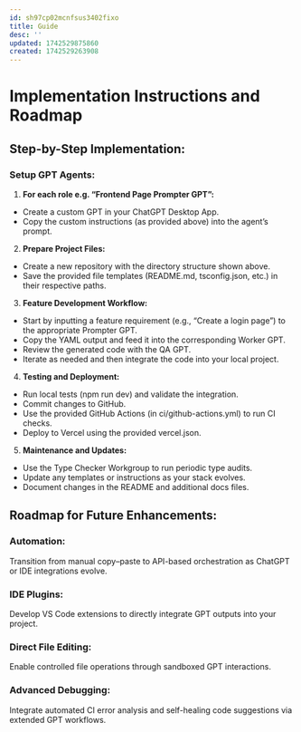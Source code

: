 ```yaml
---
id: sh97cp02mcnfsus3402fixo
title: Guide
desc: ''
updated: 1742529875860
created: 1742529263908
---
```

# Implementation Instructions and Roadmap

## Step-by-Step Implementation:

### Setup GPT Agents:

1. **For each role e.g. “Frontend Page Prompter GPT”:**

- Create a custom GPT in your ChatGPT Desktop App.
- Copy the custom instructions (as provided above) into the agent’s prompt.

2. **Prepare Project Files:**

- Create a new repository with the directory structure shown above.
- Save the provided file templates (README.md, tsconfig.json, etc.) in their respective paths.

3. **Feature Development Workflow:**

- Start by inputting a feature requirement (e.g., “Create a login page”) to the appropriate Prompter GPT.
- Copy the YAML output and feed it into the corresponding Worker GPT.
- Review the generated code with the QA GPT.
- Iterate as needed and then integrate the code into your local project.

4. **Testing and Deployment:**

- Run local tests (npm run dev) and validate the integration.
- Commit changes to GitHub.
- Use the provided GitHub Actions (in ci/github-actions.yml) to run CI checks.
- Deploy to Vercel using the provided vercel.json.

5. **Maintenance and Updates:**

- Use the Type Checker Workgroup to run periodic type audits.
- Update any templates or instructions as your stack evolves.
- Document changes in the README and additional docs files.

## Roadmap for Future Enhancements:

### Automation: 

Transition from manual copy–paste to API-based orchestration as ChatGPT or IDE integrations evolve.

### IDE Plugins: 

Develop VS Code extensions to directly integrate GPT outputs into your project.

### Direct File Editing: 

Enable controlled file operations through sandboxed GPT interactions.

### Advanced Debugging: 

Integrate automated CI error analysis and self-healing code suggestions via extended GPT workflows.
